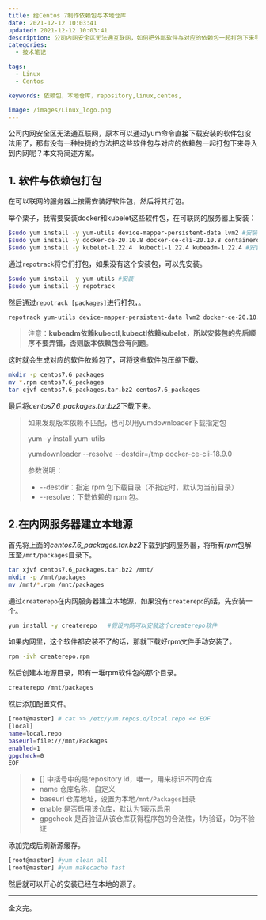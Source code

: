 ```yaml
---
title: 给Centos 7制作依赖包与本地仓库
date: 2021-12-12 10:03:41
updated: 2021-12-12 10:03:41
description: 公司内网安全区无法通互联网，如何把外部软件与对应的依赖包一起打包下来导入到内网呢？本文将简述方案。
categories: 
  - 技术笔记

tags: 
  - Linux
  - Centos

keywords: 依赖包，本地仓库，repository,linux,centos,

image: /images/Linux_logo.png
---
```


公司内网安全区无法通互联网，原本可以通过yum命令直接下载安装的软件包没法用了，那有没有一种快捷的方法把这些软件包与对应的依赖包一起打包下来导入到内网呢？本文将简述方案。

## 1. 软件与依赖包打包

在可以联网的服务器上按需安装好软件包，然后将其打包。

举个栗子，我需要安装docker和kubelet这些软件包，在可联网的服务器上安装：

```bash
$sudo yum install -y yum-utils device-mapper-persistent-data lvm2 #安装依赖包
$sudo yum install -y docker-ce-20.10.8 docker-ce-cli-20.10.8 containerd.io #安装docker包
$sudo yum install -y kubelet-1.22.4  kubectl-1.22.4 kubeadm-1.22.4 #安装kubelet，kubectl，kubeadm包与对应的依赖包
```

通过`repotrack`将它们打包，如果没有这个安装包，可以先安装。

```bash
$sudo yum install -y yum-utils #安装
$sudo yum install -y repotrack
```

然后通过`repotrack [packages]`进行打包，。

```bash
repotrack yum-utils device-mapper-persistent-data lvm2 docker-ce-20.10.8 docker-ce-cli-20.10.8 containerd.io kubelet-1.22.4  kubectl-1.22.4 kubeadm-1.22.4
```

> 注意：**kubeadm依赖kubectl,kubectl依赖kubelet，所以安装包的先后顺序不要弄错，否则版本依赖包会有问题**。

这时就会生成对应的软件依赖包了，可将这些软件包压缩下载。

```bash
mkdir -p centos7.6_packages
mv *.rpm centos7.6_packages
tar cjvf centos7.6_packages.tar.bz2 centos7.6_packages
```

最后将*centos7.6_packages.tar.bz2*下载下来。



> 如果发现版本依赖不匹配，也可以用yumdownloader下载指定包
>
> yum -y install yum-utils
>
> yumdownloader --resolve --destdir=/tmp docker-ce-cli-18.9.0
>
> 参数说明：
>
> - --destdir：指定 rpm 包下载目录（不指定时，默认为当前目录）
> - --resolve：下载依赖的 rpm 包。

## 2.在内网服务器建立本地源

首先将上面的*centos7.6_packages.tar.bz2*下载到内网服务器，将所有*rpm*包解压至`/mnt/packages`目录下。

```bash
tar xjvf centos7.6_packages.tar.bz2 /mnt/
mkdir -p /mnt/packages
mv /mnt/*.rpm /mnt/packages
```

通过`createrepo`在内网服务器建立本地源，如果没有`createrepo`的话，先安装一个。

```bash
yum install -y createrepo   #假设内网可以安装这个createrepo软件
```

如果内网里，这个软件都安装不了的话，那就下载好rpm文件手动安装了。

```bash
rpm -ivh createrepo.rpm
```

然后创建本地源目录，即有一堆rpm软件包的那个目录。

```bash
createrepo /mnt/packages
```

然后添加配置文件。

```bash
[root@master] # cat >> /etc/yum.repos.d/local.repo << EOF
[local]
name=local.repo
baseurl=file:///mnt/Packages
enabled=1
gpgcheck=0
EOF
```

> - [] 中括号中的是repository id，唯一，用来标识不同仓库
> - name 仓库名称，自定义
> - baseurl 仓库地址，设置为本地`/mnt/Packages`目录
> - enable 是否启用该仓库，默认为1表示启用
> - gpgcheck 是否验证从该仓库获得程序包的合法性，1为验证，0为不验证

添加完成后刷新源缓存。

```bash
[root@master] #yum clean all
[root@master] #yum makecache fast
```

然后就可以开心的安装已经在本地的源了。

--------

全文完。
